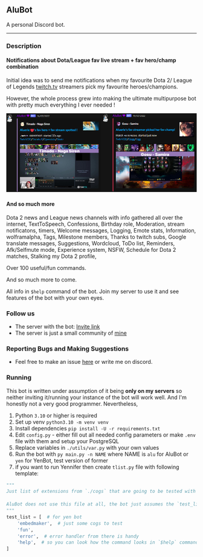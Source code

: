 ## AluBot

A personal Discord bot.

---

### Description

#### Notifications about Dota/League fav live stream + fav hero/champ combination

Initial idea was to send me notifications 
when my favourite Dota 2/ League of Legends [twitch.tv](https://www.twitch.tv/) streamers pick my favourite heroes/champions.

However, the whole process grew into making the ultimate multipurpose bot 
with pretty much everything I ever needed ! 

<img src="./media/ReadMe/MainFeature.png" alt="alubot preview">

#### And so much more

Dota 2 news and League news channels with info gathered all over the internet, TextToSpeech, Confessions, 
Birthday role, Moderation, stream notificatons, timers, Welcome messages, Logging, Emote stats, 
Information, wolframalpha, Tags, Milestone members, Thanks to twitch subs, Google translate messages, Suggestions, 
Wordcloud, ToDo list, Reminders, Afk/Selfmute mode, Experience system, NSFW, Schedule for Dota 2 matches, 
Stalking my Dota 2 profile, 

Over 100 useful/fun commands.

And so much more to come.

All info in `$help` command of the bot. Join my server to use it and see features of the bot with your own eyes. 

### Follow us

* The server with the bot: [Invite link](https://discord.gg/K8FuDeP)
* The server is just a small community of [mine](https://www.twitch.tv/Aluerie)

### Reporting Bugs and Making Suggestions

* Feel free to make an issue [here](https://github.com/Aluerie/AluBot/issues/new) or write me on discord.

### Running

This bot is written under assumption of it being **only on my servers** so neither inviting it/running 
your instance of the bot will work well. And I'm honestly not a very good programmer. Nevertheless, 
1. Python `3.10` or higher is required
2. Set up venv `python3.10 -m venv venv`
3. Install dependencies `pip install -U -r requirements.txt`
4. Edit `config.py` - either fill out all needed config parameters or make `.env` file with them and setup your PostgreSQL
5. Replace variables in `./utils/var.py` with your own values
6. Run the bot with `py main.py -n NAME` where NAME is `alu` for AluBot or `yen` for YenBot, test version of former
7. if you want to run Yennifer then create `tlist.py` file with following template: 
```python
"""
Just list of extensions from `./cogs` that are going to be tested with YenBot 

AluBot does not use this file at all, the bot just assumes the `test_list` empty
"""
test_list = [  # for yen bot
    'embedmaker',  # just some cogs to test 
    'fun', 
    'error',  # error handler from there is handy
    'help',  # so you can look how the command looks in `$help` command
]
```
